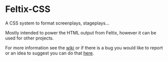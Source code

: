 # Feltix-CSS
A CSS system to format screenplays, stageplays...

Mostly intended to power the HTML output from Feltix, however it can be used for other projects.

For more information see the [wiki](https://github.com/Feltix/feltix/wiki) or if there is a bug you would like to report
or an idea to suggest you can do that [here](https://github.com/Feltix/feltix/issues).
